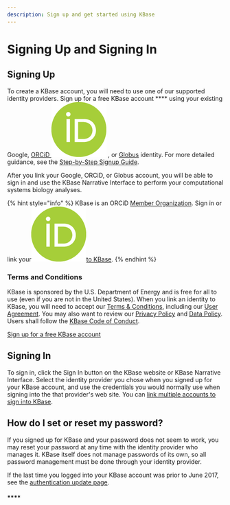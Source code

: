 ```yaml
---
description: Sign up and get started using KBase
---
```


# Signing Up and Signing In

## **Signing Up**

To create a KBase account, you will need to use one of our supported identity providers. Sign up for a free KBase account **** using your existing Google, [ORCiD <img src="../../.gitbook/assets/orcidid_icon128x128.png" alt="" data-size="line">](https://orcid.org/) , or [Globus](https://www.globusid.org/login) identity. For more detailed guidance, see the [Step-by-Step Signup Guide](step-by-step.md).

After you link your Google, ORCiD, or Globus account, you will be able to sign in and use the KBase Narrative Interface to perform your computational systems biology analyses.

{% hint style="info" %}
KBase is an ORCiD [Member Organization](https://orcid.org/members/0010f00002IL95pAAD-lawrence-berkeley-national-laboratory). Sign in or link your[<img src="../../.gitbook/assets/orcidid_icon128x128.png" alt="" data-size="line">to KBase](linking-orcid.md).&#x20;
{% endhint %}

### **Terms and Conditions**

KBase is sponsored by the U.S. Department of Energy and is free for all to use (even if you are not in the United States). When you link an identity to KBase, you will need to accept our [Terms & Conditions](https://www.kbase.us/about/terms-and-conditions-v2/), including our [User Agreement](https://www.kbase.us/about/terms-and-conditions-v2/#use\_agreement). You may also want to review our [Privacy Policy](https://www.kbase.us/about/terms-and-conditions-v2/#privacy\_policy) and [Data Policy](https://www.kbase.us/about/terms-and-conditions-v2/#data\_policy). Users shall follow the [KBase Code of Conduct](https://www.kbase.us/kbase-code-of-conduct/).&#x20;

[Sign up for a free KBase account](https://narrative.kbase.us/#signup)

## **Signing In**

To sign in, click the Sign In button on the KBase website or KBase Narrative Interface. Select the identity provider you chose when you signed up for your KBase account, and use the credentials you would normally use when signing into the that provider's web site. You can [link multiple accounts to sign into KBase](linking-accounts.md).&#x20;

## How do I set or reset my password?

If you signed up for KBase and your password does not seem to work, you may reset your password at any time with the identity provider who manages it. KBase itself does not manage passwords of its own, so all password management must be done through your identity provider.

If the last time you logged into your KBase account was prior to June 2017, see the [authentication update page](auth-update.md).

#### ****
